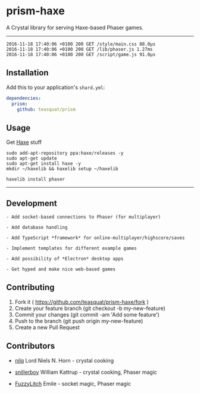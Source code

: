 # prism-haxe

A Crystal library for serving Haxe-based Phaser games.

---

```
2016-11-18 17:40:06 +0100 200 GET /style/main.css 88.0µs
2016-11-18 17:40:06 +0100 200 GET /lib/phaser.js 1.27ms
2016-11-18 17:40:06 +0100 200 GET /script/game.js 91.0µs
```

## Installation

Add this to your application's `shard.yml`:

```yaml
dependencies:
  prism:
    github: teasquat/prism
```


## Usage

Get [Haxe](http://haxe.org) stuff

```
sudo add-apt-repository ppa:haxe/releases -y
sudo apt-get update
sudo apt-get install haxe -y
mkdir ~/haxelib && haxelib setup ~/haxelib

haxelib install phaser
```



---

## Development

```
- Add socket-based connections to Phaser (for multiplayer)

- Add database handling

- Add TypeScript *framework* for online-multiplayer/highscore/saves

- Implement templates for different example games

- Add possibility of *Electron* desktop apps

- Get hyped and make nice web-based games
```

## Contributing

1. Fork it ( https://github.com/teasquat/prism-haxe/fork )
2. Create your feature branch (git checkout -b my-new-feature)
3. Commit your changes (git commit -am 'Add some feature')
4. Push to the branch (git push origin my-new-feature)
5. Create a new Pull Request

## Contributors

- [nilq](https://github.com/nilq) Lord Niels N. Horn - crystal cooking

- [snillerboy](https://github.com/snillerboy999) William Kattrup - crystal cooking, Phaser magic

- [FuzzyLitch](https://github.com/FuzzyLitch) Emile <insert french here> - socket magic, Phaser magic
